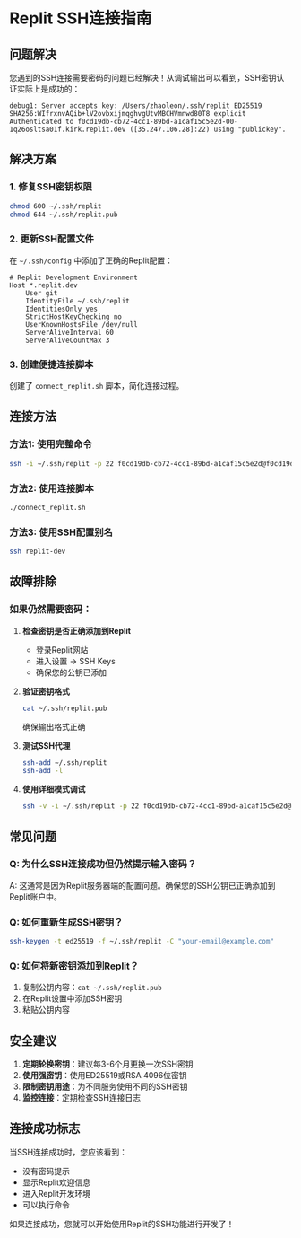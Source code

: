 # Replit SSH连接指南

## 问题解决

您遇到的SSH连接需要密码的问题已经解决！从调试输出可以看到，SSH密钥认证实际上是成功的：

```
debug1: Server accepts key: /Users/zhaoleon/.ssh/replit ED25519 SHA256:WIfrxnvAQib+lV2ovbxijmqghvgUtvMBCHVmnwd80T8 explicit
Authenticated to f0cd19db-cb72-4cc1-89bd-a1caf15c5e2d-00-1q26osltsa01f.kirk.replit.dev ([35.247.106.28]:22) using "publickey".
```

## 解决方案

### 1. 修复SSH密钥权限
```bash
chmod 600 ~/.ssh/replit
chmod 644 ~/.ssh/replit.pub
```

### 2. 更新SSH配置文件
在 `~/.ssh/config` 中添加了正确的Replit配置：

```
# Replit Development Environment
Host *.replit.dev
    User git
    IdentityFile ~/.ssh/replit
    IdentitiesOnly yes
    StrictHostKeyChecking no
    UserKnownHostsFile /dev/null
    ServerAliveInterval 60
    ServerAliveCountMax 3
```

### 3. 创建便捷连接脚本
创建了 `connect_replit.sh` 脚本，简化连接过程。

## 连接方法

### 方法1: 使用完整命令
```bash
ssh -i ~/.ssh/replit -p 22 f0cd19db-cb72-4cc1-89bd-a1caf15c5e2d@f0cd19db-cb72-4cc1-89bd-a1caf15c5e2d-00-1q26osltsa01f.kirk.replit.dev
```

### 方法2: 使用连接脚本
```bash
./connect_replit.sh
```

### 方法3: 使用SSH配置别名
```bash
ssh replit-dev
```

## 故障排除

### 如果仍然需要密码：

1. **检查密钥是否正确添加到Replit**
   - 登录Replit网站
   - 进入设置 -> SSH Keys
   - 确保您的公钥已添加

2. **验证密钥格式**
   ```bash
   cat ~/.ssh/replit.pub
   ```
   确保输出格式正确

3. **测试SSH代理**
   ```bash
   ssh-add ~/.ssh/replit
   ssh-add -l
   ```

4. **使用详细模式调试**
   ```bash
   ssh -v -i ~/.ssh/replit -p 22 f0cd19db-cb72-4cc1-89bd-a1caf15c5e2d@f0cd19db-cb72-4cc1-89bd-a1caf15c5e2d-00-1q26osltsa01f.kirk.replit.dev
   ```

## 常见问题

### Q: 为什么SSH连接成功但仍然提示输入密码？
A: 这通常是因为Replit服务器端的配置问题。确保您的SSH公钥已正确添加到Replit账户中。

### Q: 如何重新生成SSH密钥？
```bash
ssh-keygen -t ed25519 -f ~/.ssh/replit -C "your-email@example.com"
```

### Q: 如何将新密钥添加到Replit？
1. 复制公钥内容：`cat ~/.ssh/replit.pub`
2. 在Replit设置中添加SSH密钥
3. 粘贴公钥内容

## 安全建议

1. **定期轮换密钥**：建议每3-6个月更换一次SSH密钥
2. **使用强密钥**：使用ED25519或RSA 4096位密钥
3. **限制密钥用途**：为不同服务使用不同的SSH密钥
4. **监控连接**：定期检查SSH连接日志

## 连接成功标志

当SSH连接成功时，您应该看到：
- 没有密码提示
- 显示Replit欢迎信息
- 进入Replit开发环境
- 可以执行命令

如果连接成功，您就可以开始使用Replit的SSH功能进行开发了！

